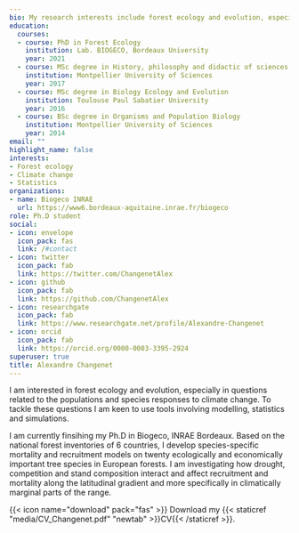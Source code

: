 ```yaml
---
bio: My research interests include forest ecology and evolution, especially questions related to the populations and species responses to climate change.
education:
  courses:
  - course: PhD in Forest Ecology
    institution: Lab. BIOGECO, Bordeaux University
    year: 2021
  - course: MSc degree in History, philosophy and didactic of sciences
    institution: Montpellier University of Sciences
    year: 2017
  - course: MSc degree in Biology Ecology and Evolution
    institution: Toulouse Paul Sabatier University
    year: 2016
  - course: BSc degree in Organisms and Population Biology
    institution: Montpellier University of Sciences
    year: 2014
email: ""
highlight_name: false
interests:
- Forest ecology
- Climate change
- Statistics
organizations:
- name: Biogeco INRAE
  url: https://www6.bordeaux-aquitaine.inrae.fr/biogeco
role: Ph.D student
social:
- icon: envelope
  icon_pack: fas
  link: /#contact
- icon: twitter
  icon_pack: fab
  link: https://twitter.com/ChangenetAlex
- icon: github
  icon_pack: fab
  link: https://github.com/ChangenetAlex
- icon: researchgate
  icon_pack: fab
  link: https://www.researchgate.net/profile/Alexandre-Changenet
- icon: orcid
  icon_pack: fab
  link: https://orcid.org/0000-0003-3395-2924
superuser: true
title: Alexandre Changenet
---
```

I am interested in forest ecology and evolution, especially in questions related to the populations and species responses to climate change. To tackle these questions I am keen to use tools involving modelling, statistics and simulations. 

I am currently finsihing my Ph.D in Biogeco, INRAE Bordeaux. Based on the national forest inventories of 6 countries, I develop species-specific mortality and recruitment models on twenty ecologically and economically important tree species in European forests. I am investigating how drought, competition and stand composition interact and affect recruitment and mortality along the latitudinal gradient and more specifically in climatically marginal parts of the range. 



{{< icon name="download" pack="fas" >}} Download my {{< staticref "media/CV_Changenet.pdf" "newtab" >}}CV{{< /staticref >}}.
